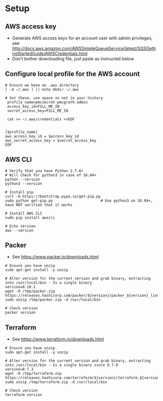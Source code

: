 # Setup


## AWS access key
- Generate AWS access keys for an account user with admin privileges, see http://docs.aws.amazon.com/AWSSimpleQueueService/latest/SQSGettingStartedGuide/AWSCredentials.html
- Don't bother downloading file, just paste as instructed below


## Configure local profile for the AWS account
```
# Ensure we have an .aws directory
[ -d ~/.aws ] || echo mkdir ~/.aws

# Set these, use space so not in your history
 profile_name=pmcsecret-pmcgrath-admin
 access_key_id=FILL_ME_IN
 secret_access_key=FILL_ME_IN

 cat >> ~/.aws/credentials <<EOF


[$profile_name]
aws_access_key_id = $access_key_id
aws_secret_access_key = $secret_access_key
EOF
```


## AWS CLI
```
# Verify that you have Python 2.7.6+
# Will check for python3 in case of 16.04+
python --version
python3 --version

# Install pip
curl -O https://bootstrap.pypa.io/get-pip.py
sudo python get-pip.py                      # Use python3 on 16.04+, have NOT verified that it works

# Install AWS CLI
sudo pip install awscli

# Echo version
aws --version
```


## Packer
- See https://www.packer.io/downloads.html
```
# Ensure you have unzip
sudo apt-get install -y unzip

# Alter version for the current version and grab binary, extracting into /usr/local/bin - Is a single binary
version=0.10.1
wget -O /tmp/packer.zip https://releases.hashicorp.com/packer/${version}/packer_${version}_linux_amd64.zip
sudo unzip /tmp/packer.zip -d /usr/local/bin

# Check version
packer version
```


## Terraform
- See https://www.terraform.io/downloads.html
```
# Ensure you have unzip
sudo apt-get install -y unzip

# Alter version for the current version and grab binary, extracting into /usr/local/bin - Is a single binary since 0.7.0
version=0.7.3
wget -O /tmp/terraform.zip https://releases.hashicorp.com/terraform/${version}/terraform_${version}_linux_amd64.zip
sudo unzip /tmp/terraform.zip -d /usr/local/bin

# Check version
terraform version
```










